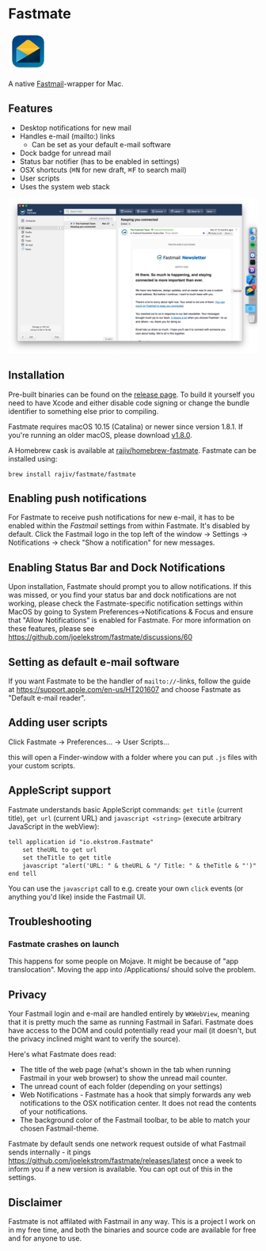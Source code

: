# Fastmate
<img src="Fastmate/Assets.xcassets/AppIcon.appiconset/fastmate-256.png" alt="Fastmate logo" height="80" width="80" />

A native [Fastmail](https://www.fastmail.com/)-wrapper for Mac.

## Features
- Desktop notifications for new mail
- Handles e-mail (mailto:) links
  - Can be set as your default e-mail software
- Dock badge for unread mail
- Status bar notifier (has to be enabled in settings)
- OSX shortcuts (<kbd>⌘N</kbd> for new draft, <kbd>⌘F</kbd> to search mail)
- User scripts
- Uses the system web stack

![screenshot](screenshot.png)

## Installation

Pre-built binaries can be found on the [release page](https://github.com/joelekstrom/fastmate/releases). To build it yourself you need to have Xcode and either disable code signing or change the bundle identifier to something else prior to compiling.

Fastmate requires macOS 10.15 (Catalina) or newer since version 1.8.1. If you're running an older macOS, please download [v1.8.0](https://github.com/joelekstrom/fastmate/releases/tag/v1.8.0).

A Homebrew cask is available at [rajiv/homebrew-fastmate](https://github.com/rajiv/homebrew-fastmate). Fastmate can be installed using:

```shell-script
brew install rajiv/fastmate/fastmate
```

## Enabling push notifications
For Fastmate to receive push notifications for new e-mail, it has to be enabled within the _Fastmail_ settings from within Fastmate. It's disabled by default. Click the Fastmail logo in the top left of the window -> Settings -> Notifications -> check "Show a notification" for new messages.

## Enabling Status Bar and Dock Notifications
Upon installation, Fastmate should prompt you to allow notifications.  If this was missed, or you find your status bar and dock notifications are not working, please check the Fastmate-specific notification settings within MacOS by going to System Preferences->Notifications & Focus and ensure that "Allow Notifications" is enabled for Fastmate.  For more information on these features, please see https://github.com/joelekstrom/fastmate/discussions/60

## Setting as default e-mail software
If you want Fastmate to be the handler of `mailto://`-links, follow the guide at https://support.apple.com/en-us/HT201607 and choose Fastmate as "Default e-mail reader".

## Adding user scripts
Click Fastmate -> Preferences... -> User Scripts...

this will open a Finder-window with a folder where you can put `.js` files with your custom scripts.

## AppleScript support

Fastmate understands basic AppleScript commands: `get title` (current title), `get url` (current URL) and `javascript <string>` (execute arbitrary JavaScript in the webView):

 ```applescript
 tell application id "io.ekstrom.Fastmate"
     set theURL to get url
     set theTitle to get title
     javascript "alert('URL: " & theURL & "/ Title: " & theTitle & "')"
 end tell
 ```
 
You can use the `javascript` call to e.g. create your own `click` events (or anything you'd like) inside the Fastmail UI.

## Troubleshooting

### Fastmate crashes on launch
This happens for some people on Mojave. It might be because of "app translocation". Moving the app into /Applications/ should solve the problem.

## Privacy
Your Fastmail login and e-mail are handled entirely by `WKWebView`, meaning that it is pretty much the same as running Fastmail in Safari. Fastmate does have access to the DOM and could potentially read your mail (it doesn't, but the privacy inclined might want to verify the source).

Here's what Fastmate does read:
- The title of the web page (what's shown in the tab when running Fastmail in your web browser) to show the unread mail counter.
- The unread count of each folder (depending on your settings)
- Web Notifications - Fastmate has a hook that simply forwards any web notifications to the OSX notification center. It does not read the contents of your notifications.
- The background color of the Fastmail toolbar, to be able to match your chosen Fastmail-theme.

Fastmate by default sends one network request outside of what Fastmail sends internally - it pings https://github.com/joelekstrom/fastmate/releases/latest
once a week to inform you if a new version is available. You can opt out of this in the settings.

## Disclaimer
Fastmate is not affilated with Fastmail in any way. This is a project I work on in my free time,
and both the binaries and source code are available for free and for anyone to use.

